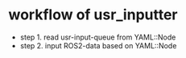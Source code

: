 # workflow of usr_inputter

- step 1. read usr-input-queue from YAML::Node
- step 2. input ROS2-data based on YAML::Node
